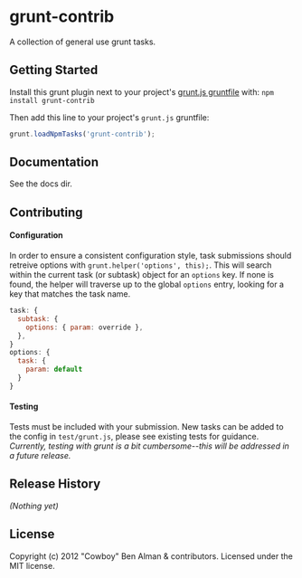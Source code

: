 # grunt-contrib

A collection of general use grunt tasks.

## Getting Started
Install this grunt plugin next to your project's [grunt.js gruntfile][getting_started] with: `npm install grunt-contrib`

Then add this line to your project's `grunt.js` gruntfile:

```javascript
grunt.loadNpmTasks('grunt-contrib');
```

[grunt]: https://github.com/cowboy/grunt
[getting_started]: https://github.com/cowboy/grunt/blob/master/docs/getting_started.md

## Documentation
See the docs dir.

## Contributing

#### Configuration
In order to ensure a consistent configuration style, task submissions should retreive options with `grunt.helper('options', this);`.  This will search within the current task (or subtask) object for an `options` key.  If none is found, the helper will traverse up to the global `options` entry, looking for a key that matches the task name.
```javascript
task: {
  subtask: {
    options: { param: override },
  },
}
options: {
  task: {
    param: default
  }
}
```

#### Testing
Tests must be included with your submission.  New tasks can be added to the config in `test/grunt.js`, please see existing tests for guidance.  *Currently, testing with grunt is a bit cumbersome--this will be addressed in a future release.*

## Release History
_(Nothing yet)_

## License
Copyright (c) 2012 "Cowboy" Ben Alman & contributors.
Licensed under the MIT license.

